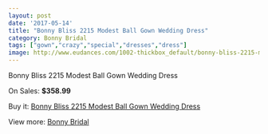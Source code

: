 ```yaml
---
layout: post
date: '2017-05-14'
title: "Bonny Bliss 2215 Modest Ball Gown Wedding Dress"
category: Bonny Bridal
tags: ["gown","crazy","special","dresses","dress"]
image: http://www.eudances.com/1002-thickbox_default/bonny-bliss-2215-modest-ball-gown-wedding-dress.jpg
---
```

Bonny Bliss 2215 Modest Ball Gown Wedding Dress

On Sales: **$358.99**
<a href="https://www.eudances.com/en/bonny-bridal/358-bonny-bliss-2215-modest-ball-gown-wedding-dress.html"><amp-img layout="responsive" width="600" height="600" src="//www.eudances.com/1002-thickbox_default/bonny-bliss-2215-modest-ball-gown-wedding-dress.jpg" alt="Bonny Bliss 2215 Modest Ball Gown Wedding Dress 0" /></a>
<a href="https://www.eudances.com/en/bonny-bridal/358-bonny-bliss-2215-modest-ball-gown-wedding-dress.html"><amp-img layout="responsive" width="600" height="600" src="//www.eudances.com/1003-thickbox_default/bonny-bliss-2215-modest-ball-gown-wedding-dress.jpg" alt="Bonny Bliss 2215 Modest Ball Gown Wedding Dress 1" /></a>

Buy it: [Bonny Bliss 2215 Modest Ball Gown Wedding Dress](https://www.eudances.com/en/bonny-bridal/358-bonny-bliss-2215-modest-ball-gown-wedding-dress.html "Bonny Bliss 2215 Modest Ball Gown Wedding Dress")

View more: [Bonny Bridal](https://www.eudances.com/en/3-bonny-bridal "Bonny Bridal")